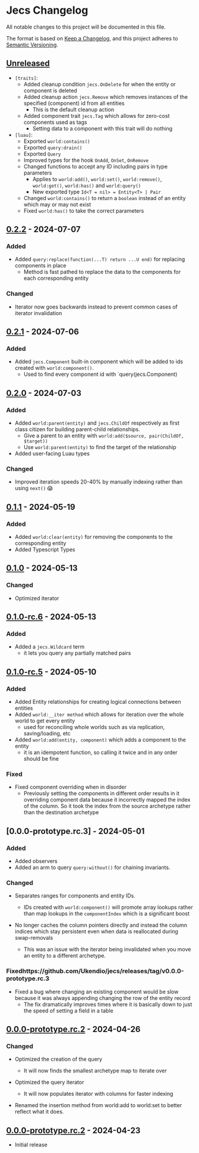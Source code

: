 # Jecs Changelog

All notable changes to this project will be documented in this file.

The format is based on [Keep a Changelog][kac], and this project adheres to
[Semantic Versioning][semver].

[kac]: https://keepachangelog.com/en/1.1.0/
[semver]: https://semver.org/spec/v2.0.0.html

## [Unreleased]
- `[traits]`:
    - Added cleanup condition `jecs.OnDelete` for when the entity or component is deleted
    - Added cleanup action `jecs.Remove` which removes instances of the specified (component) id from all entities
        - This is the default cleanup action
    - Added component trait `jecs.Tag` which allows for zero-cost components used as tags
        - Setting data to a component with this trait will do nothing
- `[luau]`:
    - Exported `world:contains()`
    - Exported `query:drain()`
    - Exported `Query`
    - Improved types for the hook `OnAdd`, `OnSet`, `OnRemove`
    - Changed functions to accept any ID including pairs in type parameters
      - Applies to `world:add()`, `world:set()`, `world:remove()`, `world:get()`, `world:has()` and `world:query()`
      - New exported type `Id<T = nil> = Entity<T> | Pair`
    - Changed `world:contains()` to return a `boolean` instead of an entity which may or may not exist
    - Fixed `world:has()` to take the correct parameters

## [0.2.2] - 2024-07-07

### Added

- Added `query:replace(function(...T) return ...U end)` for replacing components in place
  - Method is fast pathed to replace the data to the components for each corresponding entity

### Changed

- Iterator now goes backwards instead to prevent common cases of iterator invalidation

## [0.2.1] - 2024-07-06

### Added

- Added `jecs.Component` built-in component which will be added to ids created with `world:component()`.
    - Used to find every component id with `query(jecs.Component)

## [0.2.0] - 2024-07-03

### Added

- Added `world:parent(entity)` and `jecs.ChildOf` respectively as first class citizen for building parent-child relationships.
    - Give a parent to an entity with `world:add($source, pair(ChildOf, $target))`
    - Use `world:parent(entity)` to find the target of the relationship
- Added user-facing Luau types

### Changed
- Improved iteration speeds 20-40% by manually indexing rather than using `next()` :scream:


## [0.1.1] - 2024-05-19

### Added

- Added `world:clear(entity)` for removing the components to the corresponding entity
- Added Typescript Types

## [0.1.0] - 2024-05-13

### Changed
- Optimized iterator

## [0.1.0-rc.6] - 2024-05-13

### Added

- Added a `jecs.Wildcard` term
    - it lets you query any partially matched pairs

## [0.1.0-rc.5] - 2024-05-10

### Added

- Added Entity relationships for creating logical connections between entities
- Added `world:__iter method` which allows for iteration over the whole world to get every entity
    - used for reconciling whole worlds such as via replication, saving/loading, etc
- Added `world:add(entity, component)` which adds a component to the entity
    - it is an idempotent function, so calling it twice and in any order should be fine

### Fixed
- Fixed component overriding when in disorder
    - Previously setting the components in different order results in it overriding component data because it incorrectly mapped the index of the column. So it took the index from the source archetype rather than the destination archetype

## [0.0.0-prototype.rc.3] - 2024-05-01

### Added

- Added observers
- Added an arm to query `query:without()` for chaining invariants.

### Changed
- Separates ranges for components and entity IDs.
    - IDs created with `world:component()` will promote array lookups rather than map lookups in the `componentIndex` which is a significant boost

- No longer caches the column pointers directly and instead the column indices which stay persistent even when data is reallocated during swap-removals
    - This was an issue with the iterator being invalidated when you move an entity to a different archetype.

### Fixedhttps://github.com/Ukendio/jecs/releases/tag/v0.0.0-prototype.rc.3

- Fixed a bug where changing an existing component would be slow because it was always appending changing the row of the entity record
    - The fix dramatically improves times where it is basically down to just the speed of setting a field in a table

## [0.0.0-prototype.rc.2] - 2024-04-26

### Changed
- Optimized the creation of the query
    - It will now finds the smallest archetype map to iterate over
- Optimized the query iterator
    - It will now populates iterator with columns for faster indexing

- Renamed the insertion method from world:add to world:set to better reflect what it does.

## [0.0.0-prototype.rc.2] - 2024-04-23
- Initial release

[unreleased]: https://github.com/ukendio/jecs/compare/v0.0.0.0-prototype.rc.2...HEAD
[0.2.2]: https://github.com/ukendio/jecs/releases/tag/v0.2.2
[0.2.1]: https://github.com/ukendio/jecs/releases/tag/v0.2.1
[0.2.0]: https://github.com/ukendio/jecs/releases/tag/v0.2.0
[0.1.1]: https://github.com/ukendio/jecs/releases/tag/v0.1.1
[0.1.0]: https://github.com/ukendio/jecs/releases/tag/v0.1.0
[0.1.0-rc.6]: https://github.com/ukendio/jecs/releases/tag/v0.1.0-rc.6
[0.1.0-rc.5]: https://github.com/ukendio/jecs/releases/tag/v0.1.0-rc.5
[0.0.0-prototype-rc.3]: https://github.com/ukendio/jecs/releases/tag/v0.0.0-prototype.rc.3
[0.0.0-prototype.rc.2]: https://github.com/ukendio/jecs/releases/tag/v0.0.0-prototype.rc.2
[0.0.0-prototype-rc.1]: https://github.com/ukendio/jecs/releases/tag/v0.0.0-prototype.rc.1
